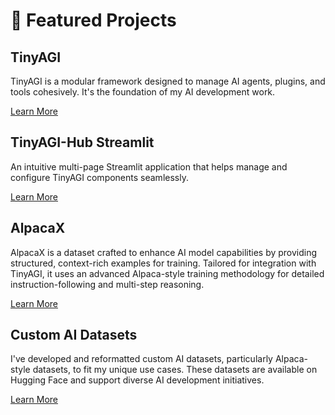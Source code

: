 # 🚀 Featured Projects

## TinyAGI

TinyAGI is a modular framework designed to manage AI agents, plugins, and tools cohesively. It's the foundation of my AI development work.

[Learn More](https://pypi.org/project/TinyAGI/)

## TinyAGI-Hub Streamlit

An intuitive multi-page Streamlit application that helps manage and configure TinyAGI components seamlessly.

[Learn More](https://github.com/SullyGreene/TinyAGI-Hub-Streamlit/)

## AlpacaX

AlpacaX is a dataset crafted to enhance AI model capabilities by providing structured, context-rich examples for training. Tailored for integration with TinyAGI, it uses an advanced Alpaca-style training methodology for detailed instruction-following and multi-step reasoning.

[Learn More](https://github.com/SullyGreene/TinyAGI-Hub-Streamlit/)

## Custom AI Datasets

I've developed and reformatted custom AI datasets, particularly Alpaca-style datasets, to fit my unique use cases. These datasets are available on Hugging Face and support diverse AI development initiatives.

[Learn More](https://huggingface.co/SullyGreene)
